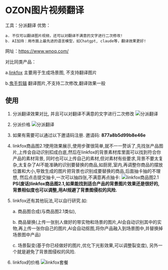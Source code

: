 # OZON图片视频翻译
工具：分派翻译
优势：

    a. 不仅可以翻译图片视频，还可以对翻译不满意的文字进行二次修改!
    b. AI加持：用市面上最先进的语言模型，如Chatgpt, claude等，翻译效果更好!
网址：https://www.wnoq.com/


对比同类产品：

a.[linkfox](https://www.linkfox.com/)  主要用于生成场景图, 不支持翻译图片

b.[鬼手剪辑](https://cn.jollytoday.com/) 翻译图片,不支持二次修改,翻译效果一般


## 使用
1. 分派翻译效果对比, 并且可以对翻译不满意的文字进行二次修改
![分派翻译](https://gitss.oss-cn-shenzhen.aliyuncs.com/md/1731564495323.png)
2. 分派价格
![分派翻译](https://gitss.oss-cn-shenzhen.aliyuncs.com/md/1731563936763.png)
3. 如果有需要可以通过以下邀请码注册. 邀请码:  **877a8b5d99b8e46e** 
4. linkfox商品图2.1使用效果展示,使用步骤很简单,就不一一赘诉了,先找张产品图片,上传会自动识别扣成白底,然后在linkfox的背景素材库里面可以找到符合你产品的素材背景, 同时也可以上传自己的素材,但对素材有些要求,背景不要太复杂,太复杂了AI不能准确的识别要替换的商品,如厨房,室内,再调整你商品的摆放位置和大小,导致生成的图片把背景也识别成要替换的商品,后面抽卡抽的不理想, 然后点击提交抽卡,一次可以抽四张,不满意再点抽卡:
![linkfox商品图2.1](https://gitss.oss-cn-shenzhen.aliyuncs.com/md/1731579039373.png)
**PS(废话)linkfox商品图2.1,如果能找到适合产品的背景图片效果还是很好的,背景相似度也可以调整,用AI规避了背景图侵权的风险.** 
5. linkfox还有其他玩法,可以自行研究.如:
    
    a. 商品图合成(与商品图2.1类似), 
    
    b. 商品替换(上传一张别人做好的带实物和场景的图片,AI会自动识别其中的实物,再上传一张你自己的图片,AI会自动抠图,将你产品融入到场景图中,并替换掉场景图中产品)
    
    c. 场景裂变(基于你已经做好的图片,优化下光影效果,可以调整裂变度), 另外一个就是避免了背景图侵权的风险.
6. linkfox的价格
![linkfox套餐](https://gitss.oss-cn-shenzhen.aliyuncs.com/md/1731581887100.png) 
